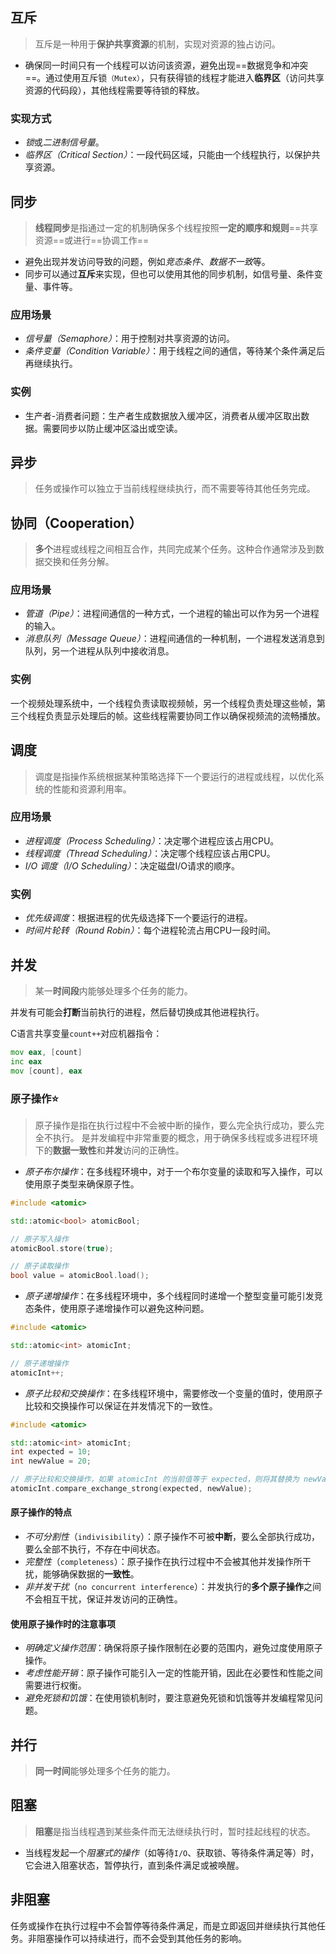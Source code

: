 ## 互斥
> 互斥是一种用于**保护共享资源**的机制，实现对资源的独占访问。

- 确保同一时间只有一个线程可以访问该资源，避免出现==数据竞争和冲突==。通过使用互斥锁`（Mutex）`，只有获得锁的线程才能进入**临界区**（访问共享资源的代码段），其他线程需要等待锁的释放。
### 实现方式
- *锁*或*二进制信号量*。
- *临界区（Critical Section）*：一段代码区域，只能由一个线程执行，以保护共享资源。
## 同步
> **线程同步**是指通过一定的机制确保多个线程按照**一定的顺序和规则**==共享资源==或进行==协调工作==

- 避免出现并发访问导致的问题，例如*竞态条件*、*数据不一致*等。
- 同步可以通过**互斥**来实现，但也可以使用其他的同步机制，如信号量、条件变量、事件等。
### 应用场景
- *信号量（Semaphore）*：用于控制对共享资源的访问。
- *条件变量（Condition Variable）*：用于线程之间的通信，等待某个条件满足后再继续执行。
### 实例
- 生产者-消费者问题：生产者生成数据放入缓冲区，消费者从缓冲区取出数据。需要同步以防止缓冲区溢出或空读。
## 异步
> 任务或操作可以独立于当前线程继续执行，而不需要等待其他任务完成。
## 协同（Cooperation）
> **多个**进程或线程之间相互合作，共同完成某个任务。这种合作通常涉及到数据交换和任务分解。
### 应用场景
- *管道（Pipe）*：进程间通信的一种方式，一个进程的输出可以作为另一个进程的输入。
- *消息队列（Message Queue）*：进程间通信的一种机制，一个进程发送消息到队列，另一个进程从队列中接收消息。
### 实例
一个视频处理系统中，一个线程负责读取视频帧，另一个线程负责处理这些帧，第三个线程负责显示处理后的帧。这些线程需要协同工作以确保视频流的流畅播放。
## 调度
> 调度是指操作系统根据某种策略选择下一个要运行的进程或线程，以优化系统的性能和资源利用率。

### 应用场景
- *进程调度（Process Scheduling）*：决定哪个进程应该占用CPU。
- *线程调度（Thread Scheduling）*：决定哪个线程应该占用CPU。
- *I/O 调度（I/O Scheduling）*：决定磁盘I/O请求的顺序。
### 实例
- *优先级调度*：根据进程的优先级选择下一个要运行的进程。
- *时间片轮转（Round Robin）*：每个进程轮流占用CPU一段时间。
## 并发
> 某一**时间段**内能够处理多个任务的能力。

并发有可能会**打断**当前执行的进程，然后替切换成其他进程执行。

C语言共享变量`count++`对应机器指令：
```asm
mov eax, [count]
inc eax
mov [count], eax
```
### 原子操作⭐
> 原子操作是指在执行过程中不会被中断的操作，要么完全执行成功，要么完全不执行。
> 是并发编程中非常重要的概念，用于确保多线程或多进程环境下的**数据一致性**和**并发**访问的正确性。

- *原子布尔操作*：在多线程环境中，对于一个布尔变量的读取和写入操作，可以使用原子类型来确保原子性。
```c++
#include <atomic>

std::atomic<bool> atomicBool;

// 原子写入操作
atomicBool.store(true);

// 原子读取操作
bool value = atomicBool.load();
```

- *原子递增操作*：在多线程环境中，多个线程同时递增一个整型变量可能引发竞态条件，使用原子递增操作可以避免这种问题。
```c++
#include <atomic>

std::atomic<int> atomicInt;

// 原子递增操作
atomicInt++;
```

- *原子比较和交换操作*：在多线程环境中，需要修改一个变量的值时，使用原子比较和交换操作可以保证在并发情况下的一致性。
```c++
#include <atomic>

std::atomic<int> atomicInt;
int expected = 10;
int newValue = 20;

// 原子比较和交换操作，如果 atomicInt 的当前值等于 expected，则将其替换为 newValue
atomicInt.compare_exchange_strong(expected, newValue);
```
#### 原子操作的特点

- *不可分割性*（`indivisibility`）：原子操作不可被**中断**，要么全部执行成功，要么全部不执行，不存在中间状态。
- *完整性*（`completeness`）：原子操作在执行过程中不会被其他并发操作所干扰，能够确保数据的**一致性**。
- *非并发干扰*（`no concurrent interference`）：并发执行的**多个原子操作**之间不会相互干扰，保证并发访问的正确性。
#### 使用原子操作时的注意事项

- *明确定义操作范围*：确保将原子操作限制在必要的范围内，避免过度使用原子操作。
- *考虑性能开销*：原子操作可能引入一定的性能开销，因此在必要性和性能之间需要进行权衡。
- *避免死锁和饥饿*：在使用锁机制时，要注意避免死锁和饥饿等并发编程常见问题。
## 并行
> **同一时间**能够处理多个任务的能力。
## 阻塞
> **阻塞**是指当线程遇到某些条件而无法继续执行时，暂时挂起线程的状态。

- 当线程发起一个*阻塞式的操作*（如等待`I/O`、获取锁、等待条件满足等）时，它会进入阻塞状态，暂停执行，直到条件满足或被唤醒。
## 非阻塞
任务或操作在执行过程中不会暂停等待条件满足，而是立即返回并继续执行其他任务。非阻塞操作可以持续进行，而不会受到其他任务的影响。